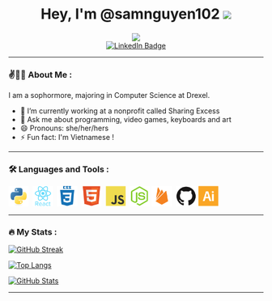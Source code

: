 
<div id="header" align="center">
   <h1>
    Hey, I'm @samnguyen102
    <img src="https://media.giphy.com/media/hvRJCLFzcasrR4ia7z/giphy.gif" width="30px"/>
  </h1>

  <a href="https://myoctocat.dev/@samnguyen102/octocat">
  <img align="center" src="https://user-images.githubusercontent.com/60908199/155809524-0dcd5f14-c448-4fc6-8a61-1fbe0dd3e683.png" width=200 /> 
</a>
  <div id="badges">
    <a href="https://www.linkedin.com/in/samnguyennguyen/">
      <img src="https://img.shields.io/badge/LinkedIn-blue?style=for-the-badge&logo=linkedin&logoColor=white" alt="LinkedIn Badge"/>
    </a>
    
  </div>
</div>
<div align="center">
</div>

---

### ✌️👩‍💻 About Me :
I am a sophormore, majoring in Computer Science at Drexel.

- 🌱  I’m currently working at a nonprofit called Sharing Excess
- 💬 Ask me about programming, video games, keyboards and art
- 😄 Pronouns: she/her/hers
- ⚡ Fun fact: I'm Vietnamese !

---

### :hammer_and_wrench: Languages and Tools :
<div>
  <img src="https://github.com/devicons/devicon/blob/master/icons/python/python-original.svg" title="Python" alt="Python" width="40" height="40"/>&nbsp;
  <img src="https://github.com/devicons/devicon/blob/master/icons/react/react-original-wordmark.svg" title="React" alt="React" width="40" height="40"/>&nbsp;
  <img src="https://github.com/devicons/devicon/blob/master/icons/css3/css3-plain-wordmark.svg"  title="CSS3" alt="CSS" width="40" height="40"/>&nbsp;
  <img src="https://github.com/devicons/devicon/blob/master/icons/html5/html5-original.svg" title="HTML5" alt="HTML" width="40" height="40"/>&nbsp;
  <img src="https://github.com/devicons/devicon/blob/master/icons/javascript/javascript-original.svg" title="JavaScript" alt="JavaScript" width="40" height="40"/>&nbsp;
  <img src="https://github.com/devicons/devicon/blob/master/icons/nodejs/nodejs-original.svg" title="NodeJS" **alt="NodeJS" width="40" height="40"/>
  <img src="https://github.com/devicons/devicon/blob/master/icons/firebase/firebase-plain.svg" title="Firebase" alt="Firebase" width="40" height="40"/>&nbsp;
  <img src="https://github.com/devicons/devicon/blob/master/icons/github/github-original.svg" title="Github" **alt="Github" width="40" height="40"/>
  <img src="https://github.com/devicons/devicon/blob/master/icons/illustrator/illustrator-plain.svg" title="Illustrator" **alt="Illustrator" width="40" height="40"/>
   
</div>

---

### :fire: My Stats :
[![GitHub Streak](http://github-readme-streak-stats.herokuapp.com?user=samnguyen102&theme=tokyonight)](https://git.io/streak-stats)

[![Top Langs](https://github-readme-stats.vercel.app/api/top-langs/?username=samnguyen102&layout=compact&theme=tokyonight&card_width=445)](https://github.com/anuraghazra/github-readme-stats)

[![GitHub Stats](https://github-readme-stats.vercel.app/api?username=samnguyen102&layout=compact&theme=tokyonight)](https://github.com/anuraghazra/github-readme-stats)


---

<!-- ### :writing_hand: Blog Posts : -->
<!-- BLOG-POST-LIST:START -->
<!-- BLOG-POST-LIST:END -->


